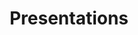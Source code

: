---
cascade:
  sitemap:
    changefreq: "monthly"
    priority: 0.8
description: "Description"
sitemap:
  changefreq: "weekly"
  priority: 0.8
title: "Presentations"
---